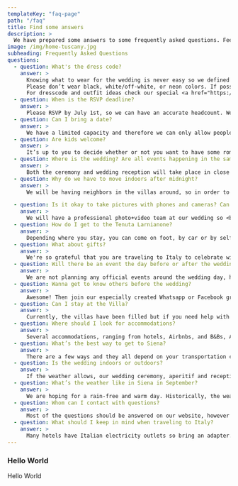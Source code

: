 ```yaml
---
templateKey: "faq-page"
path: "/faq"
title: Find some answers
description: >
  We have prepared some answers to some frequently asked questions. Feel free to browse through them, if there's still something unclear, feel free to use the contact form.
image: /img/home-tuscany.jpg
subheading: Frequently Asked Questions
questions:
  - question: What's the dress code?
    answer: >
      Knowing what to wear for the wedding is never easy so we defined the wedding dress code as Garden Party - think of something that is pretty but not too formal and at the same time location and event appropriate. Please don't wear jeans or shorts and a t-shirt. The weather should be warm, so light and flowy summer dresses or jumpsuits for women, and light coloured or mixed colour suits for men should be a perfect choice.<br><br>
      Please don’t wear black, white/off-white, or neon colors. If possible go for something inspired by Tuscan landscape or earthy colors (click for inspiration here). Also, bring something to put on in the evening as it might get chilly. Some terrain is uneven, so girls opt for block heels, wedges, sandals or flats, and guys, if you want, feel free to swap your formal dress shoes for loafers if that’s more comfortable. 😄 <br><br>
      For dresscode and outfit ideas check our special <a href="https://pin.it/1mYdkGt" target="_blank"> Pinterest Board</a>.
  - question: When is the RSVP deadline?
    answer: >
      Please RSVP by July 1st, so we can have an accurate headcount. We also understand that unexpected things happen and if that will be the case, please let us know about it as soon as possible. 😄
  - question: Can I bring a date?
    answer: >
      We have a limited capacity and therefore we can only allow people whose names are on the invites. 🥹
  - question: Are kids welcome?
    answer: >
      It’s up to you to decide whether or not you want to have some romantic getaway with your significant other and leave your little ones with their grandparents or you want to come as a family - either way we are happy to have you! We only ask that you pay attention during crucial moments like the ceremony or first dance so that your children don’t interrupt it. 😇
  - question: Where is the wedding? Are all events happening in the same location?
    answer: >
      Both the ceremony and wedding reception will take place in close proximity at the territory of Tenuta Larnianone. Ceremony will be in the garden of Villa Ca’ Nova Sud and the wedding reception in the backyard garden of Villa Colombaio. After midnight the party moves indoors. 💃
  - question: Why do we have to move indoors after midnight?
    answer: >
      We will be having neighbors in the villas around, so in order to respect them and be able to continue the party we have to move indoors. If you have to go out after midnight to get some air, smoke or talk, please try to use the front garden and keep the volume of your talk low. If we don|t complz with these rules the partz will be stopped by the villa owners. 🔈

  - question: Is it okay to take pictures with phones and cameras? Can I post pictures and stories on Social Media?
    answer: >
      We will have a professional photo+video team at our wedding so <b>we kindly ask you not to take pictures or film during the ceremony</b>.🚫&nbsp; We want you to live with us fully through the moment in real life and time and not through the screen, especially after all the online weddings in 2020. It’s important for us to see and memorize your faces and looks while we are walking down the aisle. We really don’t want to have your face covered by a smartphone in the pictures from our team, as we want to look at these pictures in 10, 20, 50 years time and see your smiles, tears and all the emotions. 📵&nbsp; After the ceremony - during the aperitivo and wedding reception feel free to take your phones or cameras out and take pictures, record videos,  and post stuff online. If you share anything on Social Media, please tag us. 📷
  - question: How do I get to the Tenuta Larnianone?
    answer: >
      Depending where you stay, you can come on foot, by car or by self-organized transportation. Since we have a limited parking opportunity (around 10 cars can fit), please try to carpool with somebody or organize outside transportation. Since there’s no Uber in Siena and Taxi service is not the most reliable, especially at late night hours, we strongly suggest you contact a service, for example Sartini Siena, to set up a drive both to and from the party.
  - question: What about gifts?
    answer: >
      We're so grateful that you are traveling to Italy to celebrate with us. Your presence is the only present we need. 💝
  - question: Will there be an event the day before or after the wedding?
    answer: >
      We are not planning any official events around the wedding day, however, in the days around the wedding, there can always be people who will ask if somebody wants to join some activity like horseback riding + wine tasting so keep checking our facebook group and keep the Whatsapp notifications active. 🎉
  - question: Wanna get to know others before the wedding?
    answer: >
      Awesome! Then join our especially created Whatsapp or Facebook group! You can get to know other guests, organize carpooling/book a transportation together as a bigger group, rent an accommodation together, find a travel buddy or simply share your questions, messages and pictures there. 😄
  - question: Can I stay at the Villa?
    answer: >
      Currently, the villas have been filled but if you need help with finding accommodation, reach out to us and we will try to help you. 🏡
  - question: Where should I look for accommodations?
    answer: >
      Several accommodations, ranging from hotels, Airbnbs, and B&Bs, Agriturismos, can be found within a 30-minute drive from our venue, in the neighboring villages or Siena. Please see our <a href="/en/accommodation">Accommodation</a> page for more details. 🛏️
  - question: What’s the best way to get to Siena?
    answer: >
      There are a few ways and they all depend on your transportation choice. If you don’t come all the way by car, we suggest flying to one of these airports (check out if you have a cheap Ryanair connection!) Florence, Bologna or Pisa and from there either rent a car (opt for a smaller one - italian streets, especially in the countryside and inside the cities are really tight!) or take a train or a bus to Siena. If you have time or planned vacation around our wedding, you can look for our recommendations for a trip here. 🚗
  - question: Is the wedding indoors or outdoors?
    answer: >
      If the weather allows, our wedding ceremony, aperitif and reception are outdoors, in case of rain we will move to an outdoor tent with a dancefloor inside the villa. ☀️
  - question: What’s the weather like in Siena in September?
    answer: >
      We are hoping for a rain-free and warm day. Historically, the weather in Siena mid-September is lovely and reliable, with the average minimum temperature being 14.2°C and the average maximum daytime temperature lying around 23.5°C. It rains on average a total of 5 days with an average of 57mm. We advise putting on sunscreen for our outdoor wedding. 🌡️
  - question: Whom can I contact with questions?
    answer: >
      Most of the questions should be answered on our website, however if you have problems/questions that you can’t find the answers to here, feel free to ask on Whatsapp/Facebook group or contact us directly. Due to intensive wedding preparations and travel we will have limited possibilities to answer from 05.09.2022, in that case please contact Arthur Chimeno (DE, EN) or Zuzanna Lech (EN, PL). 🤙
  - question: What should I keep in mind when traveling to Italy?
    answer: >
      Many hotels have Italian electricity outlets so bring an adapter. Bring sunscreen and mosquito repellant. You can drive with 0,5‰ but please be responsible and don’t risk driving if you feel not fit. Don’t order pizza with pineapple. 🤌
---
```


### Hello World

Hello World
